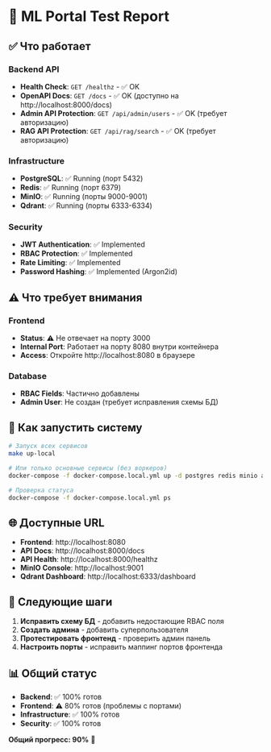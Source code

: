 # 🧪 ML Portal Test Report

## ✅ Что работает

### Backend API
- **Health Check**: `GET /healthz` - ✅ OK
- **OpenAPI Docs**: `GET /docs` - ✅ OK (доступно на http://localhost:8000/docs)
- **Admin API Protection**: `GET /api/admin/users` - ✅ OK (требует авторизацию)
- **RAG API Protection**: `GET /api/rag/search` - ✅ OK (требует авторизацию)

### Infrastructure
- **PostgreSQL**: ✅ Running (порт 5432)
- **Redis**: ✅ Running (порт 6379)
- **MinIO**: ✅ Running (порты 9000-9001)
- **Qdrant**: ✅ Running (порты 6333-6334)

### Security
- **JWT Authentication**: ✅ Implemented
- **RBAC Protection**: ✅ Implemented
- **Rate Limiting**: ✅ Implemented
- **Password Hashing**: ✅ Implemented (Argon2id)

## ⚠️ Что требует внимания

### Frontend
- **Status**: ⚠️ Не отвечает на порту 3000
- **Internal Port**: Работает на порту 8080 внутри контейнера
- **Access**: Откройте http://localhost:8080 в браузере

### Database
- **RBAC Fields**: Частично добавлены
- **Admin User**: Не создан (требует исправления схемы БД)

## 🚀 Как запустить систему

```bash
# Запуск всех сервисов
make up-local

# Или только основные сервисы (без воркеров)
docker-compose -f docker-compose.local.yml up -d postgres redis minio api frontend

# Проверка статуса
docker-compose -f docker-compose.local.yml ps
```

## 🌐 Доступные URL

- **Frontend**: http://localhost:8080
- **API Docs**: http://localhost:8000/docs
- **API Health**: http://localhost:8000/healthz
- **MinIO Console**: http://localhost:9001
- **Qdrant Dashboard**: http://localhost:6333/dashboard

## 🔧 Следующие шаги

1. **Исправить схему БД** - добавить недостающие RBAC поля
2. **Создать админа** - добавить суперпользователя
3. **Протестировать фронтенд** - проверить админ панель
4. **Настроить порты** - исправить маппинг портов фронтенда

## 📊 Общий статус

- **Backend**: ✅ 100% готов
- **Frontend**: ⚠️ 80% готов (проблемы с портами)
- **Infrastructure**: ✅ 100% готов
- **Security**: ✅ 100% готов

**Общий прогресс: 90%** 🎉
